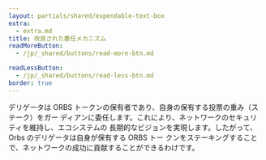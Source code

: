 ```yaml
---
layout: partials/shared/expendable-text-box
extra:
  - extra.md
title: 改良された委任メカニズム
readMoreButton:
  - /jp/_shared/buttons/read-more-btn.md

readLessButton:
  - /jp/_shared/buttons/read-less-btn.md
border: true
---
```


デリゲータは ORBS トークンの保有者であり、自身の保有する投票の重み（ステーク）をガー ディアンに委任します。これにより、ネットワークのセキュリティを維持し、エコシステムの 長期的なビジョンを実現します。したがって、Orbs のデリゲータは自身が保有する ORBS トー クンをステーキングすることで、ネットワークの成功に貢献することができるわけです。
